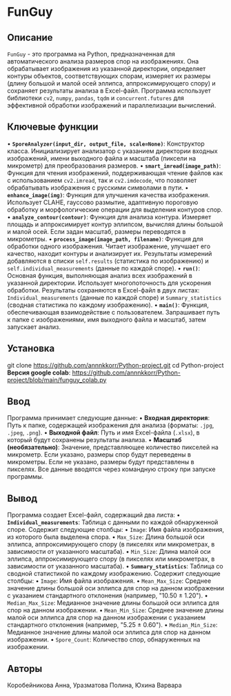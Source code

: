# FunGuy

## Описание

`FunGuy` - это программа на Python, предназначенная для автоматического анализа размеров спор на изображениях. Она обрабатывает изображения из указанной директории, определяет контуры объектов, соответствующих спорам, измеряет их размеры (длину большой и малой осей эллипса, аппроксимирующего спору) и сохраняет результаты анализа в Excel-файл. Программа использует библиотеки `cv2`, `numpy`, `pandas`, `tqdm` и `concurrent.futures` для эффективной обработки изображений и параллелизации вычислений.

## Ключевые функции
•   **`SporeAnalyzer(input_dir, output_file, scale=None)`**: Конструктор класса. Инициализирует анализатор с указанием директории входных изображений, имени выходного файла и масштаба (пиксели на микрометр) для преобразования размеров.
•   **`smart_imread(image_path)`**: Функция для чтения изображений, поддерживающая чтение файлов как с использованием `cv2.imread`, так и `cv2.imdecode`, что позволяет обрабатывать изображения с русскими символами в пути.
•   **`enhance_image(img)`**: Функция для улучшения качества изображения. Использует CLAHE, гауссово размытие, адаптивную пороговую обработку и морфологические операции для выделения контуров спор.
•   **`analyze_contour(contour)`**: Функция для анализа контура. Измеряет площадь и аппроксимирует контур эллипсом, вычисляя длины большой и малой осей. Если задан масштаб, размеры переводятся в микрометры.
•   **`process_image(image_path, filename)`**: Функция для обработки одного изображения. Читает изображение, улучшает его качество, находит контуры и анализирует их. Результаты измерений добавляются в списки `self.results` (статистика по изображению) и `self.individual_measurements` (данные по каждой споре).
•   **`run()`**: Основная функция, выполняющая анализ всех изображений в указанной директории. Использует многопоточность для ускорения обработки. Результаты сохраняются в Excel-файл в двух листах: `Individual_measurements` (данные по каждой споре) и `Summary_statistics` (сводная статистика по каждому изображению).
•   **`main()`**: Функция, обеспечивающая взаимодействие с пользователем. Запрашивает путь к папке с изображениями, имя выходного файла и масштаб, затем запускает анализ.

## Установка
  git clone https://github.com/annnkkorr/Python-project.git
  cd Python-project
   **Версия google colab**:
https://github.com/annnkkorr/Python-project/blob/main/funguy_colab.py
## Ввод
Программа принимает следующие данные:
•   **Входная директория**: Путь к папке, содержащей изображения для анализа (форматы: `.jpg`, `.jpeg`, `.png`).
•   **Выходной файл**: Путь и имя Excel-файла (`.xlsx`), в который будут сохранены результаты анализа.
•   **Масштаб (необязательно)**: Значение, представляющее количество пикселей на микрометр. Если указано, размеры спор будут переведены в микрометры. Если не указано, размеры будут представлены в пикселях.
Все данные вводятся через командную строку при запуске программы.

## Вывод
Программа создает Excel-файл, содержащий два листа:
•   **`Individual_measurements`**: Таблица с данными по каждой обнаруженной споре. Содержит следующие столбцы:
    •   `Image`: Имя файла изображения, из которого была выделена спора.
    •   `Max_Size`: Длина большой оси эллипса, аппроксимирующего спору (в пикселях или микрометрах, в зависимости от указанного масштаба).
    •   `Min_Size`: Длина малой оси эллипса, аппроксимирующего спору (в пикселях или микрометрах, в зависимости от указанного масштаба).
•   **`Summary_statistics`**: Таблица со сводной статистикой по каждому изображению. Содержит следующие столбцы:
    •   `Image`: Имя файла изображения.
    •   `Mean_Max_Size`: Среднее значение длины большой оси эллипса для спор на данном изображении с указанием стандартного отклонения (например, "10.50 ± 1.20").
    •   `Median_Max_Size`: Медианное значение длины большой оси эллипса для спор на данном изображении.
    •   `Mean_Min_Size`: Среднее значение длины малой оси эллипса для спор на данном изображении с указанием стандартного отклонения (например, "5.25 ± 0.60").
    •   `Median_Min_Size`: Медианное значение длины малой оси эллипса для спор на данном изображении.
    •   `Spore_Count`: Количество спор, обнаруженных на изображении.
## Авторы 
Коробейникова Анна, 
Уразматова Полина, 
Юхина Варвара
